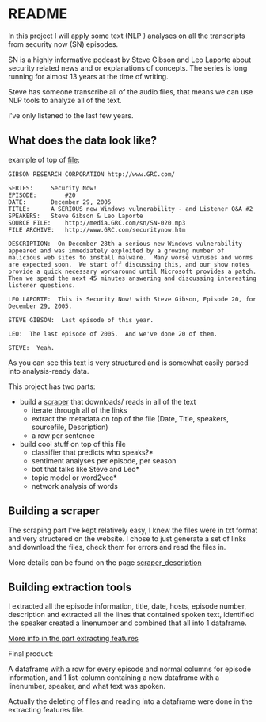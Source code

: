 README
================

In this project I will apply some text (NLP ) analyses on all the transcripts from security now (SN) episodes.

SN is a highly informative podcast by Steve Gibson and Leo Laporte about security related news and or explanations of concepts. The series is long running for almost 13 years at the time of writing.

Steve has someone transcribe all of the audio files, that means we can use NLP tools to analyze all of the text.

I've only listened to the last few years.

What does the data look like?
-----------------------------

example of top of [file](https://www.grc.com/sn/sn-020.txt):

    GIBSON RESEARCH CORPORATION http://www.GRC.com/

    SERIES:     Security Now!
    EPISODE:        #20
    DATE:       December 29, 2005
    TITLE:      A SERIOUS new Windows vulnerability - and Listener Q&A #2
    SPEAKERS:   Steve Gibson & Leo Laporte
    SOURCE FILE:    http://media.GRC.com/sn/SN-020.mp3
    FILE ARCHIVE:   http://www.GRC.com/securitynow.htm
        
    DESCRIPTION:  On December 28th a serious new Windows vulnerability appeared and was immediately exploited by a growing number of malicious web sites to install malware.  Many worse viruses and worms are expected soon.  We start off discussing this, and our show notes provide a quick necessary workaround until Microsoft provides a patch.  Then we spend the next 45 minutes answering and discussing interesting listener questions.

    LEO LAPORTE:  This is Security Now! with Steve Gibson, Episode 20, for December 29, 2005.

    STEVE GIBSON:  Last episode of this year.

    LEO:  The last episode of 2005.  And we've done 20 of them.

    STEVE:  Yeah.

As you can see this text is very structured and is somewhat easily parsed into analysis-ready data.

This project has two parts:

-   build a [scraper](SCRAPER_description.md) that downloads/ reads in all of the text
    -   iterate through all of the links
    -   extract the metadata on top of the file (Date, Title, speakers, sourcefile, Description)
    -   a row per sentence
-   build cool stuff on top of this file
    -   classifier that predicts who speaks?\*
    -   sentiment analyses per episode, per season
    -   bot that talks like Steve and Leo\*
    -   topic model or word2vec\*
    -   network analysis of words

Building a scraper
------------------

The scraping part I've kept relatively easy, I knew the files were in txt format and very structered on the website. I chose to just generate a set of links and download the files, check them for errors and read the files in.

More details can be found on the page [scraper\_description](SCRAPER_description.md)

Building extraction tools
-------------------------

I extracted all the episode information, title, date, hosts, episode number, description and extracted all the lines that contained spoken text, identified the speaker created a linenumber and combined that all into 1 dataframe.

[More info in the part extracting features](extracting_features.md)

Final product:

A dataframe with a row for every episode and normal columns for episode information, and 1 list-column containing a new dataframe with a linenumber, speaker, and what text was spoken.

Actually the deleting of files and reading into a dataframe were done in the extracting features file.
